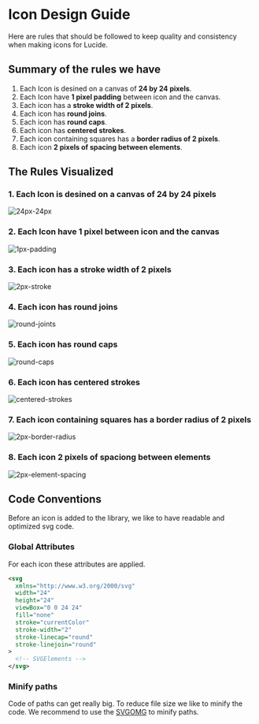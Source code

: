 # Icon Design Guide

Here are rules that should be followed to keep quality and consistency when making icons for Lucide.

## Summary of the rules we have

1. Each Icon is desined on a canvas of **24 by 24 pixels**.
2. Each Icon have **1 pixel padding** between icon and the canvas.
3. Each icon has a **stroke width of 2 pixels**.
4. Each icon has **round joins**.
5. Each icon has **round caps**.
6. Each icon has **centered strokes**.
7. Each icon containing squares has a **border radius of 2 pixels**.
8. Each icon **2 pixels of spacing between elements**.

## The Rules Visualized

### 1. **Each Icon is desined on a canvas of 24 by 24 pixels**

![24px-24px](images/24px-24px.png)

### 2. **Each Icon have 1 pixel between icon and the canvas**

![1px-padding](images/1px-padding.png)

### 3. **Each icon has a stroke width of 2 pixels**

![2px-stroke](images/2px-stroke.png)

### 4. **Each icon has round joins**

![round-joints](images/round-joints.png)

### 5. **Each icon has round caps**

![round-caps](images/round-caps.png)

### 6. **Each icon has centered strokes**

![centered-strokes](images/centered-strokes.png)

### 7. **Each icon containing squares has a border radius of 2 pixels**

![2px-border-radius](images/2px-border-radius.png)

### 8. **Each icon 2 pixels of spaciong between elements**

![2px-element-spacing](images/2px-element-spacing.png)

## Code Conventions

Before an icon is added to the library, we like to have readable and optimized svg code.

### Global Attributes

For each icon these attributes are applied.

```xml
<svg
  xmlns="http://www.w3.org/2000/svg"
  width="24"
  height="24"
  viewBox="0 0 24 24"
  fill="none"
  stroke="currentColor"
  stroke-width="2"
  stroke-linecap="round"
  stroke-linejoin="round"
>
  <!-- SVGElements -->
</svg>
```

### Minify paths

Code of paths can get really big.
To reduce file size we like to minify the code.
We recommend to use the [SVGOMG](https://jakearchibald.github.io/svgomg/) to minify paths.

